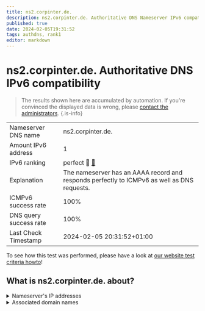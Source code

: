 ```yaml
---
title: ns2.corpinter.de.
description: ns2.corpinter.de. Authoritative DNS Nameserver IPv6 compatibility
published: true
date: 2024-02-05T19:31:52
tags: authdns, rank1
editor: markdown
---
```


# ns2.corpinter.de. Authoritative DNS IPv6 compatibility

> The results shown here are accumulated by automation. If you're convinced the displayed data is wrong, please [contact the administrators](/howto/chat). 
{.is-info}




|   |   |
| - | - |
| Nameserver DNS name | ns2.corpinter.de.
| Amount IPv6 address | 1
| IPv6 ranking | perfect :1st_place_medal: [🔗](/howto/ranking) |
| Explanation | The nameserver has an AAAA record and responds perfectly to ICMPv6 as well as DNS requests. |
| ICMPv6 success rate | 100%|
| DNS query success rate | 100% |
| Last Check Timestamp | 2024-02-05 20:31:52+01:00 |

To see how this test was performed, please have a look at [our website test criteria howto](/howto/testcriteria/authdns)!


## What is ns2.corpinter.de. about?




<details>
<summary>Nameserver's IP addresses</summary>

2a03:9e42:e202:1001::53

</details>



<details>
<summary>Associated domain names</summary>

group.mercedes-benz.com

mercedes-benz.de

</details>
